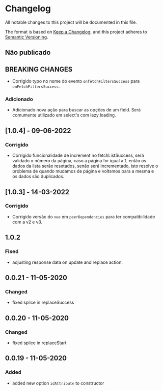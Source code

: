 # Changelog
All notable changes to this project will be documented in this file.

The format is based on [Keep a Changelog](https://keepachangelog.com/en/1.0.0/),
and this project adheres to [Semantic Versioning](https://semver.org/spec/v2.0.0.html).

## Não publicado
## BREAKING CHANGES
- Corrigido typo no nome do evento `onfetchFiltersSuccess` para `onFetchFiltersSuccess`.

### Adicionado
- Adicionado nova ação para buscar as opções de um field. Será comumente utilizado em select's com lazy loading.

## [1.0.4] - 09-06-2022
### Corrigido
- Corrigido funcionalidade de increment no fetchListSuccess, será validado o número da página, caso a página for igual a 1, então os dados da lista serão resetados, senão será incrementado, isto resolve o problema de quando mudamos de página e voltamos para a mesma e os dados são duplicados.

## [1.0.3] - 14-03-2022
### Corrigido
- Corrigido versão do `vue` em `peerDependencies` para ter compatibilidade com a v2 e v3.

[comment]: <> (A partir da versão 1.0.3, o CHANGELOG.md deve ser escrito em português.)

## 1.0.2
### Fixed
- adjusting response data on update and replace action.

## 0.0.21 - 11-05-2020
### Changed
- fixed splice in replaceSuccess

## 0.0.20 - 11-05-2020
### Changed
- fixed splice in replaceStart

## 0.0.19 - 11-05-2020
### Added
- added new option `idAttribute` to constructor
